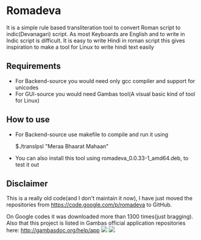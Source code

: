 Romadeva
========


It is a simple rule based transliteration tool to convert Roman script to indic(Devanagari) script. As most Keyboards are English and to write in Indic script is difficult. It is easy to write Hindi in roman script this gives inspiration to make a tool for Linux to write hindi text easily

## Requirements ##
* For Backend-source you would need only gcc compiler and support for unicodes
* For GUI-source you would need Gambas tool(A visual basic kind of tool for Linux)

## How to use ##

* For Backend-source use makefile to compile and run it using <p>
$./translpsl "Meraa Bhaarat Mahaan"
* You can also install this tool using romadeva_0.0.33-1_amd64.deb, to test it out

## Disclaimer ##

This is a really old code(and I don't maintain it now), I have just moved the repositories from https://code.google.com/p/romadeva to GitHub.<p>
On Google codes it was downloaded more than 1300 times(just bragging). Also that this project is listed in Gambas official application repositories here: http://gambasdoc.org/help/app
![](http://3.bp.blogspot.com/-o2jIdn6iP9g/T-r2Y-9JIMI/AAAAAAAAE_s/bnTPXP6yxW0/s1600/romadeva.png)
![](http://2.bp.blogspot.com/-2ifzp30CbV0/T-r2XovIK4I/AAAAAAAAE_k/Cojb-vLDccE/s1600/2.png)
